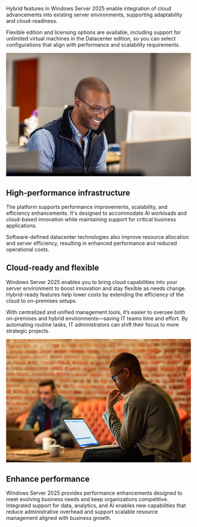 Hybrid features in Windows Server 2025 enable integration of cloud advancements into existing server environments, supporting adaptability and cloud-readiness.

Flexible edition and licensing options are available, including support for unlimited virtual machines in the Datacenter edition, so you can select configurations that align with performance and scalability requirements.

![A photograph of a man smiling while working at a desktop computer in an office space.](../media/server.png)

## High-performance infrastructure

The platform supports performance improvements, scalability, and efficiency enhancements. It's designed to accommodate AI workloads and cloud-based innovation while maintaining support for critical business applications.

Software-defined datacenter technologies also improve resource allocation and server efficiency, resulting in enhanced performance and reduced operational costs.

## Cloud-ready and flexible

Windows Server 2025 enables you to bring cloud capabilities into your server environment to boost innovation and stay flexible as needs change. Hybrid-ready features help lower costs by extending the efficiency of the cloud to on-premises setups.

With centralized and unified management tools, it’s easier to oversee both on-premises and hybrid environments—saving IT teams time and effort. By automating routine tasks, IT administrators can shift their focus to more strategic projects.

![A photograph of two men working on laptops while seated on couches in a cafe.](../media/flexible-work.png)

## Enhance performance

Windows Server 2025 provides performance enhancements designed to meet evolving business needs and keep organizations competitive. Integrated support for data, analytics, and AI enables new capabilities that reduce administrative overhead and support scalable resource management aligned with business growth.